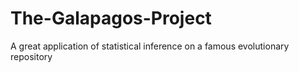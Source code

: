 # The-Galapagos-Project
A great application of statistical inference on a famous evolutionary repository 
